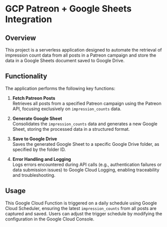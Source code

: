 # GCP Patreon + Google Sheets Integration

## Overview

This project is a serverless application designed to automate the retrieval of impression count data from all posts in a Patreon campaign and store the data in a Google Sheets document saved to Google Drive.

## Functionality

The application performs the following key functions:

1. **Fetch Patreon Posts**  
   Retrieves all posts from a specified Patreon campaign using the Patreon API, focusing exclusively on `impression_counts` data.

2. **Generate Google Sheet**  
   Consolidates the `impression_counts` data and generates a new Google Sheet, storing the processed data in a structured format.

3. **Save to Google Drive**  
   Saves the generated Google Sheet to a specific Google Drive folder, as specified by the folder ID.

4. **Error Handling and Logging**  
   Logs errors encountered during API calls (e.g., authentication failures or data submission issues) to Google Cloud Logging, enabling traceability and troubleshooting.

## Usage

This Google Cloud Function is triggered on a daily schedule using Google Cloud Scheduler, ensuring the latest `impression_counts` from all posts are captured and saved. Users can adjust the trigger schedule by modifying the configuration in the Google Cloud Console.

